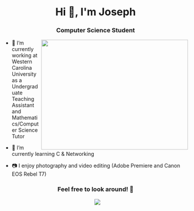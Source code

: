 <h1 align="center"> Hi 👋, I'm
Joseph </a></h1>
<h3 align="center">Computer Science Student </h3>
 <a target="_blank" align="center">

  <img align="right" top="300" height="300" width="400" src="https://i.gyazo.com/7d1f66e8596b9be19c5e28e40e8fef67.png">
</a>

- 🔭 I’m currently working at Western Carolina University as a Undergraduate Teaching Assistant and Mathematics/Computer Science Tutor

- 🌱 I’m currently learning C & Networking

- 📷 I enjoy photography and video editing (Adobe Premiere and Canon EOS Rebel T7)

<h3 align="center" > Feel free to look around!  🤝  </h3>

<p align="center">

 <div align="center"  class="icons-social" style="margin-left: 10px;">
        <a style="margin-left: 10px;"  target="_blank" href="https://www.linkedin.com/in/josepholadeji/">
			<img src="https://img.icons8.com/doodle/40/000000/linkedin--v2.png"></a>
		<a style="margin-left: 10px;" target="_blank" href="https://stackoverflow.com/users/16072784/indexjoseph?tab=profile">
      </div>
</p>



